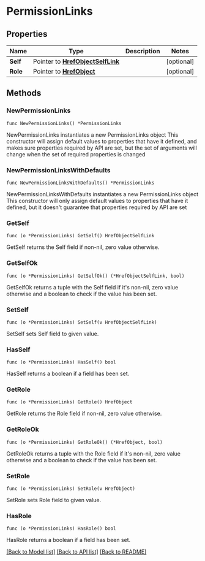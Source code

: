# PermissionLinks

## Properties

Name | Type | Description | Notes
------------ | ------------- | ------------- | -------------
**Self** | Pointer to [**HrefObjectSelfLink**](HrefObjectSelfLink.md) |  | [optional] 
**Role** | Pointer to [**HrefObject**](HrefObject.md) |  | [optional] 

## Methods

### NewPermissionLinks

`func NewPermissionLinks() *PermissionLinks`

NewPermissionLinks instantiates a new PermissionLinks object
This constructor will assign default values to properties that have it defined,
and makes sure properties required by API are set, but the set of arguments
will change when the set of required properties is changed

### NewPermissionLinksWithDefaults

`func NewPermissionLinksWithDefaults() *PermissionLinks`

NewPermissionLinksWithDefaults instantiates a new PermissionLinks object
This constructor will only assign default values to properties that have it defined,
but it doesn't guarantee that properties required by API are set

### GetSelf

`func (o *PermissionLinks) GetSelf() HrefObjectSelfLink`

GetSelf returns the Self field if non-nil, zero value otherwise.

### GetSelfOk

`func (o *PermissionLinks) GetSelfOk() (*HrefObjectSelfLink, bool)`

GetSelfOk returns a tuple with the Self field if it's non-nil, zero value otherwise
and a boolean to check if the value has been set.

### SetSelf

`func (o *PermissionLinks) SetSelf(v HrefObjectSelfLink)`

SetSelf sets Self field to given value.

### HasSelf

`func (o *PermissionLinks) HasSelf() bool`

HasSelf returns a boolean if a field has been set.

### GetRole

`func (o *PermissionLinks) GetRole() HrefObject`

GetRole returns the Role field if non-nil, zero value otherwise.

### GetRoleOk

`func (o *PermissionLinks) GetRoleOk() (*HrefObject, bool)`

GetRoleOk returns a tuple with the Role field if it's non-nil, zero value otherwise
and a boolean to check if the value has been set.

### SetRole

`func (o *PermissionLinks) SetRole(v HrefObject)`

SetRole sets Role field to given value.

### HasRole

`func (o *PermissionLinks) HasRole() bool`

HasRole returns a boolean if a field has been set.


[[Back to Model list]](../README.md#documentation-for-models) [[Back to API list]](../README.md#documentation-for-api-endpoints) [[Back to README]](../README.md)


